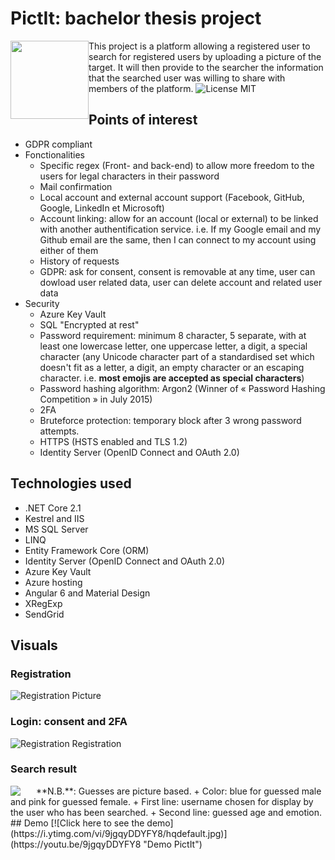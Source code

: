 # PictIt: bachelor thesis project
<img style="float: left;" src="https://i.ibb.co/nsRqFbZ/pictit.png" width="125">This project is a platform allowing a registered user to search for registered users by uploading a picture of the target. It will then provide to the searcher the information that the searched user was willing to share with members of the platform.
![License MIT](https://img.shields.io/github/license/ren0d1/PictIt)

## Points of interest
+ GDPR compliant
+ Fonctionalities
    * Specific regex (Front- and back-end) to allow more freedom to the users for legal characters in their password
    * Mail confirmation
    * Local account and external account support (Facebook, GitHub, Google, LinkedIn et Microsoft)
    * Account linking: allow for an account (local or external) to be linked with another authentification service. i.e. If my Google email and my Github email are the same, then I can connect to my account using either of them
    * History of requests
    * GDPR: ask for consent, consent is removable at any time, user can dowload user related data, user can delete account and related user data
+ Security
    * Azure Key Vault
    * SQL "Encrypted at rest"
    * Password requirement: minimum 8 character, 5 separate, with at least one lowercase letter, one uppercase letter, a digit, a special character (any Unicode character part of a standardised set which doesn't fit as a letter, a digit, an empty character or an escaping character. i.e. **most emojis are accepted as special characters**)
    * Password hashing algorithm: Argon2 (Winner of « Password Hashing Competition » in July 2015)
    * 2FA
    * Bruteforce protection: temporary block after 3 wrong password attempts.
    * HTTPS (HSTS enabled and TLS 1.2)
    *  Identity Server (OpenID Connect and OAuth 2.0)

## Technologies used
+ .NET Core 2.1
+ Kestrel and IIS
+ MS SQL Server
+ LINQ
+ Entity Framework Core (ORM)
+ Identity Server (OpenID Connect and OAuth 2.0)
+ Azure Key Vault
+ Azure hosting
+ Angular 6 and Material Design
+ XRegExp
+ SendGrid

## Visuals
### Registration
![Registration Picture](https://i.ibb.co/3rkVCPf/pictit-register.png)
### Login: consent and 2FA
![Registration Registration](https://i.ibb.co/pf8F388/pictit-login.png)
### Search result
<img style="float: left;margin-right: 25px;" src="https://i.ibb.co/ZhWDTVv/card-pictit.png">
**N.B.**: Guesses are picture based.
+ Color: blue for guessed male and pink for guessed female.
+ First line: username chosen for display by the user who has been searched.
+ Second line: guessed age and emotion.
## Demo
[![Click here to see the demo](https://i.ytimg.com/vi/9jgqyDDYFY8/hqdefault.jpg)](https://youtu.be/9jgqyDDYFY8 "Demo PictIt")